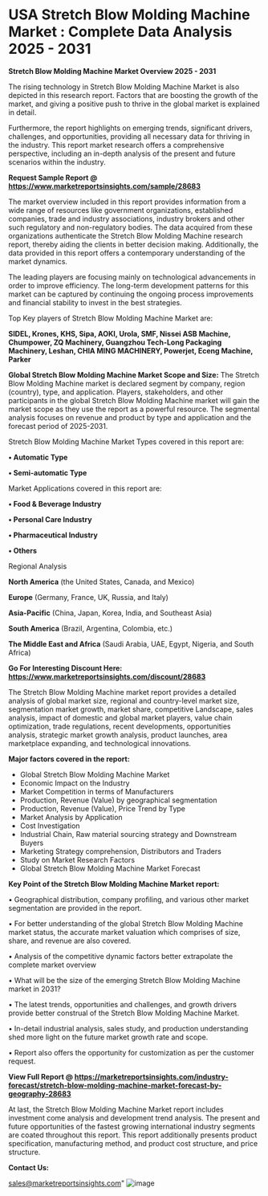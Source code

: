 # USA Stretch Blow Molding Machine Market : Complete Data Analysis 2025 - 2031

<Strong> Stretch Blow Molding Machine Market Overview 2025 - 2031</strong>

The rising technology in Stretch Blow Molding Machine Market is also depicted in this research report. Factors that are boosting the growth of the market, and giving a positive push to thrive in the global market is explained in detail.

Furthermore, the report highlights on emerging trends, significant drivers, challenges, and opportunities, providing all necessary data for thriving in the industry. This report market research offers a comprehensive perspective, including an in-depth analysis of the present and future scenarios within the industry.

<strong>Request Sample Report @ <a href=https://www.marketreportsinsights.com/sample/28683>https://www.marketreportsinsights.com/sample/28683</a></strong>

The market overview included in this report provides information from a wide range of resources like government organizations, established companies, trade and industry associations, industry brokers and other such regulatory and non-regulatory bodies. The data acquired from these organizations authenticate the Stretch Blow Molding Machine research report, thereby aiding the clients in better decision making. Additionally, the data provided in this report offers a contemporary understanding of the market dynamics.

The leading players are focusing mainly on technological advancements in order to improve efficiency. The long-term development patterns for this market can be captured by continuing the ongoing process improvements and financial stability to invest in the best strategies.

Top Key players of Stretch Blow Molding Machine Market are:

<strong>SIDEL, Krones, KHS, Sipa, AOKI, Urola, SMF, Nissei ASB Machine, Chumpower, ZQ Machinery, Guangzhou Tech-Long Packaging Machinery, Leshan, CHIA MING MACHINERY, Powerjet, Eceng Machine, Parker</strong>

<strong><b>Global Stretch Blow Molding Machine Market Scope and Size:</b></strong>
The Stretch Blow Molding Machine market is declared segment by company, region (country), type, and application. Players, stakeholders, and other participants in the global Stretch Blow Molding Machine market will gain the market scope as they use the report as a powerful resource. The segmental analysis focuses on revenue and product by type and application and the forecast period of 2025-2031.

Stretch Blow Molding Machine Market Types covered in this report are:

<strong>• Automatic Type

• Semi-automatic Type</strong>

Market Applications covered in this report are:

<strong>• Food & Beverage Industry

• Personal Care Industry

• Pharmaceutical Industry

• Others</strong> 

Regional Analysis

<strong>North America</strong> (the United States, Canada, and Mexico)

<strong>Europe</strong> (Germany, France, UK, Russia, and Italy)

<strong>Asia-Pacific</strong> (China, Japan, Korea, India, and Southeast Asia)

<strong>South America</strong> (Brazil, Argentina, Colombia, etc.)

<strong>The Middle East and Africa</strong> (Saudi Arabia, UAE, Egypt, Nigeria, and South Africa)

<strong>Go For Interesting Discount Here: <a href=https://www.marketreportsinsights.com/discount/28683>https://www.marketreportsinsights.com/discount/28683</a></strong>

The Stretch Blow Molding Machine market report provides a detailed analysis of global market size, regional and country-level market size, segmentation market growth, market share, competitive Landscape, sales analysis, impact of domestic and global market players, value chain optimization, trade regulations, recent developments, opportunities analysis, strategic market growth analysis, product launches, area marketplace expanding, and technological innovations.

<strong><b>Major factors covered in the report:</b></strong>
<ul>
  <li>Global Stretch Blow Molding Machine Market </li>
  <li>Economic Impact on the Industry</li>
  <li>Market Competition in terms of Manufacturers</li>
  <li>Production, Revenue (Value) by geographical segmentation</li>
  <li>Production, Revenue (Value), Price Trend by Type</li>
  <li>Market Analysis by Application</li>
  <li>Cost Investigation</li>
  <li>Industrial Chain, Raw material sourcing strategy and Downstream Buyers</li>
  <li>Marketing Strategy comprehension, Distributors and Traders</li>
  <li>Study on Market Research Factors</li>
  <li>Global Stretch Blow Molding Machine Market Forecast</li>
</ul>

<strong><b>Key Point of the Stretch Blow Molding Machine Market report:</b></strong>

• Geographical distribution, company profiling, and various other market segmentation are provided in the report.

• For better understanding of the global Stretch Blow Molding Machine market status, the accurate market valuation which comprises of size, share, and revenue are also covered.

• Analysis of the competitive dynamic factors better extrapolate the complete market overview

• What will be the size of the emerging Stretch Blow Molding Machine market in 2031?

• The latest trends, opportunities and challenges, and growth drivers provide better construal of the Stretch Blow Molding Machine Market.

• In-detail industrial analysis, sales study, and production understanding shed more light on the future market growth rate and scope.

• Report also offers the opportunity for customization as per the customer request.

<strong><b>View Full Report @ <a href=https://marketreportsinsights.com/industry-forecast/stretch-blow-molding-machine-market-forecast-by-geography-28683>https://marketreportsinsights.com/industry-forecast/stretch-blow-molding-machine-market-forecast-by-geography-28683</a></b></strong>


At last, the Stretch Blow Molding Machine Market report includes investment come analysis and development trend analysis. The present and future opportunities of the fastest growing international industry segments are coated throughout this report. This report additionally presents product specification, manufacturing method, and product cost structure, and price structure.

<strong>Contact Us:</strong>

sales@marketreportsinsights.com"
![image](https://github.com/user-attachments/assets/34a35aa0-0d2b-4b32-9aca-b3cca0fad49b)
